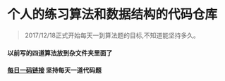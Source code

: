 # 个人的练习算法和数据结构的代码仓库

> 2017/12/18正式开始每天一到算法题的目标,不知道能坚持多久。

#### 以前写的四道算法放到杂文件夹里面了

#### [每日一码链接](./每日一码/README.md) 坚持每天一道代码题

